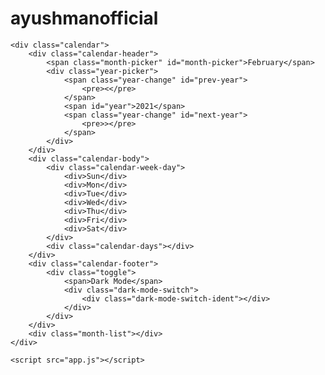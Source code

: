# ayushmanofficial
<!DOCTYPE html>
<html lang="en">

<head>
    <meta charset="UTF-8">
    <meta name="viewport" content="width=device-width, initial-scale=1.0">
    <title>
        Calendar
    </title>
    <link rel="stylesheet" href="app.css">
</head>

<body class="light">

    <div class="calendar">
        <div class="calendar-header">
            <span class="month-picker" id="month-picker">February</span>
            <div class="year-picker">
                <span class="year-change" id="prev-year">
                    <pre><</pre>
                </span>
                <span id="year">2021</span>
                <span class="year-change" id="next-year">
                    <pre>></pre>
                </span>
            </div>
        </div>
        <div class="calendar-body">
            <div class="calendar-week-day">
                <div>Sun</div>
                <div>Mon</div>
                <div>Tue</div>
                <div>Wed</div>
                <div>Thu</div>
                <div>Fri</div>
                <div>Sat</div>
            </div>
            <div class="calendar-days"></div>
        </div>
        <div class="calendar-footer">
            <div class="toggle">
                <span>Dark Mode</span>
                <div class="dark-mode-switch">
                    <div class="dark-mode-switch-ident"></div>
                </div>
            </div>
        </div>
        <div class="month-list"></div>
    </div>

    <script src="app.js"></script>
</body>

</html>
